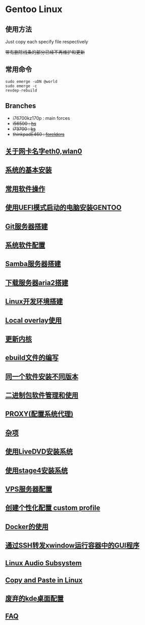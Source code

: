 # Gentoo Linux

## 使用方法

Just copy each specify file respectively

~~带有删除线条的部分已经不再维护和更新~~

## 常用命令

	sudo emerge -uDN @world
	sudo emerge -c
	revdep-rebuild

## Branches

- i76700kz170p : main forces
- ~~i56500 : [hs](https://github.com/54shady/hs)~~
- ~~i73700 : [ks](https://github.com/54shady/KS)~~
- ~~thinkpadE460 : [forelders](https://github.com/54shady/forelders)~~

## [关于网卡名字eth0,wlan0](ifnames.md)

## [系统的基本安装](basic_install.md)

## [常用软件操作](apps.md)

## [使用UEFI模式启动的电脑安装GENTOO](install_alive.md)

## [Git服务器搭建](git-server.md)

## [系统软件配置](sysconf.md)

## [Samba服务器搭建](samba-server.md)

## [下载服务器aria2搭建](aria2.md)

## [Linux开发环境搭建](devenv.md)

## [Local overlay使用](local_overlay.md)

## [更新内核](update_kernel.md)

## [ebuild文件的编写](myebuild.md)

## [同一个软件安装不同版本](multi_version.md)

## [二进制包软件管理和使用](binarypkg.md)

## [PROXY(配置系统代理)](proxy.md)

## [杂项](misc.md)

## [使用LiveDVD安装系统](mds/livedvd_install.md)

## [使用stage4安装系统](mds/fork/fork_system.md)

## [VPS服务器配置](vps/README.md)

## [创建个性化配置 custom profile](custom_profile.md)

## [Docker的使用](docker/README.md)

## [通过SSH转发xwindow运行容器中的GUI程序](xwindow.md)

## [Linux Audio Subsystem](audio.md)

## [Copy and Paste in Linux](xclip.md)

## [废弃的kde桌面配置](kde.md)

## [FAQ](faq.md)
